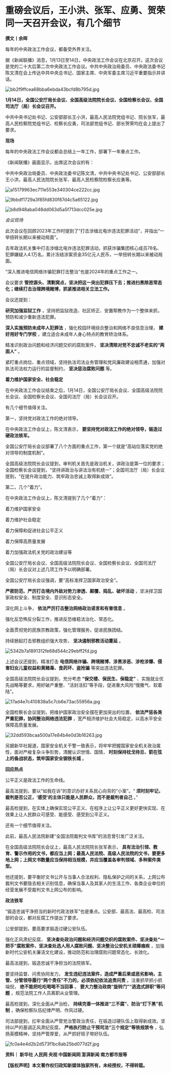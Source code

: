 # 重磅会议后，王小洪、张军、应勇、贺荣同一天召开会议，有几个细节

**撰文丨余晖**

每年的中央政法工作会议，都备受外界关注。

据《新闻联播》消息，1月13日至14日，中央政法工作会议在北京召开。这次会议是党的二十大后第二次中央政法工作会议。中共中央政治局委员、中央政法委书记陈文清在会上传达中共中央总书记、国家主席、中央军委主席习近平重要指示并讲话。

![bb2f9ffcea68bba6ebda43bcfd8b795d.jpg](https://raw.githubusercontent.com/qqhsx/qqnews_image/main/2024/01/15/重磅会议后，王小洪、张军、应勇、贺荣同一天召开会议，有几个细节/bb2f9ffcea68bba6ebda43bcfd8b795d.jpg)

**1月14日，全国公安厅局长会议、全国高级法院院长会议、全国检察长会议、全国司法厅（局）长会议召开。**

中共中央书记处书记、公安部部长王小洪，最高人民法院党组书记、院长张军，最高人民检察院党组书记、检察长应勇，司法部党组书记、部长贺荣均在会上提出了要求。

**现场**

每年的中央政法工作会议都会总结上一年工作，部署下一年重点工作。

《新闻联播》画面显示，出席这次会议的有：

中共中央政治局委员、中央政法委书记陈文清，中共中央书记处书记、公安部部长王小洪，最高人民法院院长张军、最高人民检察院检察长应勇等。

![a15179963ec711e553e340304ce222cc.jpg](https://raw.githubusercontent.com/qqhsx/qqnews_image/main/2024/01/15/重磅会议后，王小洪、张军、应勇、贺荣同一天召开会议，有几个细节/a15179963ec711e553e340304ce222cc.jpg)

![9bbdf1729a3f85fd830f87d4c5a65122.jpg](https://raw.githubusercontent.com/qqhsx/qqnews_image/main/2024/01/15/重磅会议后，王小洪、张军、应勇、贺荣同一天召开会议，有几个细节/9bbdf1729a3f85fd830f87d4c5a65122.jpg)

![b8d948aba048dd063d5a5f713dcc025e.jpg](https://raw.githubusercontent.com/qqhsx/qqnews_image/main/2024/01/15/重磅会议后，王小洪、张军、应勇、贺荣同一天召开会议，有几个细节/b8d948aba048dd063d5a5f713dcc025e.jpg)

_会议现场_

此次会议在回顾2023年工作时提到了“打击涉缅北电诈违法犯罪活动”，并指出“一举扭转长期以来被动局面”。

去年政法机关集中打击涉缅北电诈违法犯罪活动，抓获诈骗集团核心成员78名、犯罪嫌疑人4.1万名，累计冻结涉案资金35亿元人民币，一举扭转长期以来被动局面。

“深入推进电信网络诈骗犯罪打击整治”也是2024年的重点工作之一。

会议要求 **管控源头、清剿窝点，坚决把这一突出犯罪压下去；推进扫黑除恶常态化；继续打击治理跨境赌博，抓紧推进相关立法工作。**

会议还提到：

**研究加强监狱工作** ，坚持把监狱改造、社区矫正、安置帮教作为一个整体来抓，预防和减少重新违法犯罪。

**深入实施预防未成年人犯罪法** ，强化校园环境综合整治和网络不良信息治理， **建好用好专门学校** ，建立适合未成年人身心特点的教育矫治体系。

精准识别政治问题和经济问题交织的腐败案件， **坚决清除对党不忠诚不老实的“两面人”** 。

紧盯重点岗位、重点领域，坚持执法司法业务管理和党风廉政建设相贯通，加强对执法司法权力运行的监督制约， **坚决惩治腐败问题** 等。

**着力维护国家安全、社会稳定**

在中央政法工作会议结束之后，1月14日，全国公安厅局长会议、全国高级法院院长会议、全国检察长会议、全国司法厅（局）长会议召开。

有几个细节值得关注。

第一，坚持党对政法工作的绝对领导。

在中央政法工作会议上，陈文清表示， **要坚持党对政法工作的绝对领导，锻造过硬政法铁军。**

全国公安厅局长会议部署了八个方面的重点工作，第一个就是“高站位落实党的绝对领导的制度机制”。

全国高级法院院长会议提到，审判机关首先是政治机关，讲政治是第一位的要求；全国检察长会议提到，“坚持讲政治与讲法治有机统一”；全国司法厅（局）长会议提到，“在提升政治能力、筑牢政治忠诚上取得新成效”。

第二，几个“着力”。

在中央政法工作会议上，陈文清提到了几个“着力”：

着力维护国家安全

着力维护社会稳定

着力保障和促进社会公平正义

着力保障高质量发展

着力加强政法机关党的政治建设等

全国公安厅局长会议、全国高级法院院长会议、全国检察长会议、全国司法厅（局）长会议对上述几项工作予以明确部署。

全国公安厅局长会议强调，要“高标准捍卫国家政治安全”。

**严密防范、严厉打击境内外敌对势力渗透、颠覆、捣乱、破坏活动** ，坚决捍卫国家政权安全、制度安全、意识形态安全。

深化网上斗争， **依法严厉打击整治网络政治谣言和有害信息** 。

强化反恐怖反分裂工作，推进反恐维稳法治化、常态化。

全面贯彻党的民族宗教政策，强化管理服务，促进民族团结。

持续掀起打击邪教组织强大攻势， **坚决遏制邪教活动蔓延** 。

![5342b7a1891312fe68d544c29ebff2fd.jpg](https://raw.githubusercontent.com/qqhsx/qqnews_image/main/2024/01/15/重磅会议后，王小洪、张军、应勇、贺荣同一天召开会议，有几个细节/5342b7a1891312fe68d544c29ebff2fd.jpg)

上述会议还提到，精准打击 **电信网络诈骗、跨境赌博、涉黑涉恶、涉枪涉爆、侵害妇女儿童权益和黄赌毒、食药环、盗抢骗** 等突出违法犯罪。

全国高级法院院长会议提到，充分考虑 **“保交楼、保民生、保稳定”**
、实施就业优先战略等要求，用好破产重整、“活封活扣”等手段，促进重大风险“慢撒气、软着陆”。

![17ad4e7c410838a5c7cb6e73ac55956a.jpg](https://raw.githubusercontent.com/qqhsx/qqnews_image/main/2024/01/15/重磅会议后，王小洪、张军、应勇、贺荣同一天召开会议，有几个细节/17ad4e7c410838a5c7cb6e73ac55956a.jpg)

全国检察长会议提到，把维护国家政治安全摆在更加突出的位置， **依法严惩各类严重犯罪，协同整治网络违法犯罪**
，宽严相济维护社会大局稳定，以高水平安全保障高质量发展。

![32dd593bcaa500a17e84b4e0d3b16263.jpg](https://raw.githubusercontent.com/qqhsx/qqnews_image/main/2024/01/15/重磅会议后，王小洪、张军、应勇、贺荣同一天召开会议，有几个细节/32dd593bcaa500a17e84b4e0d3b16263.jpg)

另据新华社报道，国家安全机关干警一致表示，将牢牢把握国家安全机关政治属性，面对严峻复杂斗争形势，清醒认识世情、国情，
**时刻保持枕戈待旦、箭在弦上的备战状态，筑牢国家安全钢铁长城** 。

**回应热点**

公平正义是政法工作的生命线。

最高法提到，要以“如我在诉”的意识办好关系民心向背的“小案”。“ **须时刻牢记，裁判是否公正，‘感受’的主体只能是人民群众，而不是裁判者自己** 。”

最高检提到，在实体上确保实现公平正义、在程序上让公平正义更好更快实现、在效果上让人民群众可感受、能感受、感受到公平正义。

还有一个细节值得关注。

此前，最高人民法院新建“全国法院裁判文书库”的消息曾引发广泛关注。

在全国高级法院院长会议上，最高人民法院院长张军表示，
**具有法治引领、教育、警示作用的文书，都应当上网；最高人民法院、高级人民法院的文书，要更多地上网；上网文书数量应当保持相当规模，并应当覆盖各审判领域、多种案件类型。**

他还提到，要平衡好文书公开与当事人合法权利、隐私保护之间的关系，上网公布裁判文书要隐去相关识别信息，确保当事人及其家人的生活工作、各类企业单位的经营发展不受裁判文书上网公布的影响。

**政法铁军**

“锻造忠诚干净担当的新时代政法铁军”也是重点。公安部、最高法、最高检、司法部的会议，都对反腐工作提出了要求。

公安部提到，要高要求锻造过硬公安队伍。

强化正风肃纪反腐， **坚决查处政治问题和经济问题交织的腐败案件、坚决查处“一把手”腐败案件、坚决查处选人用人腐败问题、坚决整治公安机关顽瘴痼疾**
，加强新时代公安机关廉洁文化建设，推动防范和治理腐败问题常态化、长效化。

最高法提到，锻造忠诚干净担当的法院铁军。

要坚持监督、问责协同发力， **发生违纪违法案件，造成严重后果或恶劣影响，主管、分管领导履行“两个责任”不力的，必须依纪依法追责问责**
。注重抓早抓小抓端倪， **绝不能把吃吃喝喝不当回事** 。 **要大力整治政商“旋转门”“逃逸式辞职”等问题** ，规范法院工作人员离职从业管理。

最高检提到，深化全面从严治检， **持续完善一体推进“三不腐”、防治“灯下黑”机制** ，确保检察队伍纪律严明、作风过硬。

司法部提到，扛牢全面从严管党治警政治责任，在锻造过硬队伍上取得新成效。坚持以严的基调正风肃纪反腐， **严格执行防止干预司法“三个规定”等铁规禁令**
，弘扬英模精神，坚持严管厚爱，从严抓好班子带好队伍。

![fc0a4e4d2b2d573f1bc8ab25bd077d2f.jpg](https://raw.githubusercontent.com/qqhsx/qqnews_image/main/2024/01/15/重磅会议后，王小洪、张军、应勇、贺荣同一天召开会议，有几个细节/fc0a4e4d2b2d573f1bc8ab25bd077d2f.jpg)

**资料｜ 新华社 人民网 央视 中国新闻网 澎湃新闻 南方都市报等**

**【版权声明】本文著作权归政知新媒体独家所有，未经授权，不得转载。**

